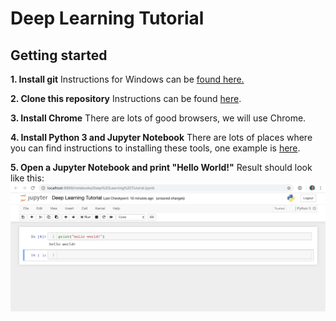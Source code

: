 # Deep Learning Tutorial

## Getting started

**1. Install git**
Instructions for Windows can be [found here.](https://www.atlassian.com/git/tutorials/install-git#windows)

**2. Clone this repository**
Instructions can be found [here](https://help.github.com/articles/cloning-a-repository/).

**3. Install Chrome**
There are lots of good browsers, we will use Chrome.

**4. Install Python 3 and Jupyter Notebook**
There are lots of places where you can find instructions to installing these tools, one example is [here](https://jupyter.readthedocs.io/en/latest/install.html#new-to-python-and-jupyter).

**5. Open a Jupyter Notebook and print "Hello World!"**
Result should look like this:
<img align="left" src="https://github.com/langkilde/deeplearningtutorial/blob/master/example_1.png">


